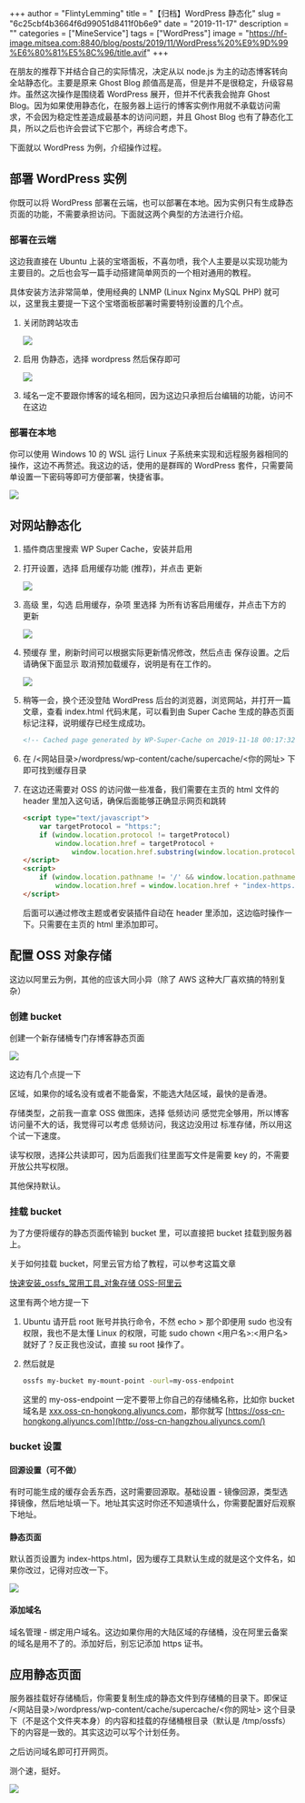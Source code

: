 +++
author = "FlintyLemming"
title = "【归档】WordPress 静态化"
slug = "6c25cbf4b3664f6d99051d8411f0b6e9"
date = "2019-11-17"
description = ""
categories = ["MineService"]
tags = ["WordPress"]
image = "https://hf-image.mitsea.com:8840/blog/posts/2019/11/WordPress%20%E9%9D%99%E6%80%81%E5%8C%96/title.avif"
+++

在朋友的推荐下并结合自己的实际情况，决定从以 node.js 为主的动态博客转向全站静态化。主要是原来 Ghost Blog 颜值高是高，但是并不是很稳定，升级容易炸。虽然这次操作是围绕着 WordPress 展开，但并不代表我会抛弃 Ghost Blog。因为如果使用静态化，在服务器上运行的博客实例作用就不承载访问需求，不会因为稳定性差造成最基本的访问问题，并且 Ghost Blog 也有了静态化工具，所以之后也许会尝试下它那个，再综合考虑下。

下面就以 WordPress 为例，介绍操作过程。

## 部署 WordPress 实例

你既可以将 WordPress 部署在云端，也可以部署在本地。因为实例只有生成静态页面的功能，不需要承担访问。下面就这两个典型的方法进行介绍。

### 部署在云端

这边我直接在 Ubuntu 上装的宝塔面板，不喜勿喷，我个人主要是以实现功能为主要目的。之后也会写一篇手动搭建简单网页的一个相对通用的教程。

具体安装方法非常简单，使用经典的 LNMP (Linux Nginx MySQL PHP) 就可以，这里我主要提一下这个宝塔面板部署时需要特别设置的几个点。

1. 关闭防跨站攻击
    
    ![](https://hf-image.mitsea.com:8840/blog/posts/2019/11/WordPress%20%E9%9D%99%E6%80%81%E5%8C%96/1.avif)
    
2. 启用 伪静态，选择 wordpress 然后保存即可
    
    ![](https://hf-image.mitsea.com:8840/blog/posts/2019/11/WordPress%20%E9%9D%99%E6%80%81%E5%8C%96/2.avif)
    
3. 域名一定不要跟你博客的域名相同，因为这边只承担后台编辑的功能，访问不在这边

### 部署在本地

你可以使用 Windows 10 的 WSL 运行 Linux 子系统来实现和远程服务器相同的操作，这边不再赘述。我这边的话，使用的是群晖的 WordPress 套件，只需要简单设置一下密码等即可方便部署，快捷省事。

![](https://hf-image.mitsea.com:8840/blog/posts/2019/11/WordPress%20%E9%9D%99%E6%80%81%E5%8C%96/3.avif)

## 对网站静态化

1. 插件商店里搜索 WP Super Cache，安装并启用
2. 打开设置，选择 启用缓存功能 (推荐)，并点击 更新
    
    ![](https://hf-image.mitsea.com:8840/blog/posts/2019/11/WordPress%20%E9%9D%99%E6%80%81%E5%8C%96/4.avif)
    
3. 高级 里，勾选 启用缓存，杂项 里选择 为所有访客启用缓存，并点击下方的 更新
    
    ![](https://hf-image.mitsea.com:8840/blog/posts/2019/11/WordPress%20%E9%9D%99%E6%80%81%E5%8C%96/5.avif)
    
4. 预缓存 里，刷新时间可以根据实际更新情况修改，然后点击 保存设置。之后请确保下面显示 取消预加载缓存，说明是有在工作的。
    
    ![](https://hf-image.mitsea.com:8840/blog/posts/2019/11/WordPress%20%E9%9D%99%E6%80%81%E5%8C%96/6.avif)
    
5. 稍等一会，换个还没登陆 WordPress 后台的浏览器，浏览网站，并打开一篇文章，查看 index.html 代码末尾，可以看到由 Super Cache 生成的静态页面标记注释，说明缓存已经生成成功。
    
    ```html
    <!-- Cached page generated by WP-Super-Cache on 2019-11-18 00:17:32 -→
    ```
    
6. 在 /<网站目录>/wordpress/wp-content/cache/supercache/<你的网址> 下即可找到缓存目录
7. 在这边还需要对 OSS 的访问做一些准备，我们需要在主页的 html 文件的 header 里加入这句话，确保后面能够正确显示网页和跳转
    
    ```html
    <script type="text/javascript">
        var targetProtocol = "https:";
        if (window.location.protocol != targetProtocol)
            window.location.href = targetProtocol +
                window.location.href.substring(window.location.protocol.length);
    </script>
    <script>
        if (window.location.pathname != '/' && window.location.pathname != '/index-https.html')
            window.location.href = window.location.href + "index-https.html";
    </script>
    ```
    
    后面可以通过修改主题或者安装插件自动在 header 里添加，这边临时操作一下。只需要在主页的 html 里添加即可。
    

## 配置 OSS 对象存储

这边以阿里云为例，其他的应该大同小异（除了 AWS 这种大厂喜欢搞的特别复杂）

### 创建 bucket

创建一个新存储桶专门存博客静态页面

![](https://hf-image.mitsea.com:8840/blog/posts/2019/11/WordPress%20%E9%9D%99%E6%80%81%E5%8C%96/7.avif)

这边有几个点提一下

区域，如果你的域名没有或者不能备案，不能选大陆区域，最快的是香港。

存储类型，之前我一直拿 OSS 做图床，选择 低频访问 感觉完全够用，所以博客访问量不大的话，我觉得可以考虑 低频访问，我这边没用过 标准存储，所以用这个试一下速度。

读写权限，选择公共读即可，因为后面我们往里面写文件是需要 key 的，不需要开放公共写权限。

其他保持默认。

### 挂载 bucket

为了方便将缓存的静态页面传输到 bucket 里，可以直接把 bucket 挂载到服务器上。

关于如何挂载 bucket，阿里云官方给了教程，可以参考这篇文章

[快速安装_ossfs_常用工具_对象存储 OSS-阿里云](https://help.aliyun.com/document_detail/32196.html)

这里有两个地方提一下

1. Ubuntu 请开启 root 账号并执行命令，不然 echo > 那个即便用 sudo 也没有权限，我也不是太懂 Linux 的权限，可能 sudo chown <用户名>:<用户名> 就好了？反正我也没试，直接 su root 操作了。
2. 然后就是 
    
    ```bash
    ossfs my-bucket my-mount-point -ourl=my-oss-endpoint
    ```
    
    这里的 my-oss-endpoint 一定不要带上你自己的存储桶名称，比如你 bucket 域名是 [xxx.oss-cn-hongkong.aliyuncs.com](flintyblog.oss-cn-hongkong.aliyuncs.com)，那你就写 [https://oss-cn-hongkong.aliyuncs.com](http://oss-cn-hangzhou.aliyuncs.com/)
    

### bucket 设置

#### 回源设置（可不做）

有时可能生成的缓存会丢东西，这时需要回源取。基础设置 - 镜像回源，类型选择镜像，然后地址填一下。地址其实这时你还不知道填什么，你需要配置好后观察下地址。

#### 静态页面

默认首页设置为 index-https.html，因为缓存工具默认生成的就是这个文件名，如果你改过，记得对应改一下。

![](https://hf-image.mitsea.com:8840/blog/posts/2019/11/WordPress%20%E9%9D%99%E6%80%81%E5%8C%96/8.avif)

#### 添加域名

域名管理 - 绑定用户域名。这边如果你用的大陆区域的存储桶，没在阿里云备案的域名是用不了的。添加好后，别忘记添加 https 证书。

## 应用静态页面

服务器挂载好存储桶后，你需要复制生成的静态文件到存储桶的目录下。即保证 /<网站目录>/wordpress/wp-content/cache/supercache/<你的网址> 这个目录下（不是这个文件夹本身）的内容和挂载的存储桶根目录（默认是 /tmp/ossfs）下的内容是一致的。其实这边可以写个计划任务。

之后访问域名即可打开网页。

测个速，挺好。

![](https://hf-image.mitsea.com:8840/blog/posts/2019/11/WordPress%20%E9%9D%99%E6%80%81%E5%8C%96/9.avif)